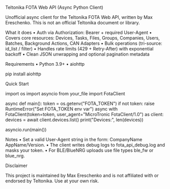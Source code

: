 Teltonika FOTA Web API (Async Python Client)

Unofficial async client for the Teltonika FOTA Web API, written by Max Ereschenko.
This is not an official Teltonika document or library.

What it does
	•	Auth via Authorization: Bearer <token> + required User-Agent
	•	Covers core resources: Devices, Tasks, Files, Groups, Companies, Users, Batches, Background Actions, CAN Adapters
	•	Bulk operations (tri-source: id_list / filter)
	•	Handles rate limits (429 + Retry-After) with exponential backoff
	•	Clean JSON unwrapping and optional pagination metadata

Requirements
	•	Python 3.9+
	•	aiohttp

pip install aiohttp

Quick Start

import os
import asyncio
from your_file import FotaClient

async def main():
    token = os.getenv("FOTA_TOKEN")
    if not token:
        raise RuntimeError("Set FOTA_TOKEN env var")
    async with FotaClient(token=token, user_agent="MicroTronic FotaClient/1.0") as client:
        devices = await client.devices.list()
        print("Devices:", len(devices))

asyncio.run(main())

Notes
	•	Set a valid User-Agent string in the form: CompanyName AppName/Version.
	•	The client writes debug logs to fota_api_debug.log and masks your token.
	•	For BLE/BlueNRG uploads use file types ble_fw or blue_nrg.

Disclaimer

This project is maintained by Max Ereschenko and is not affiliated with or endorsed by Teltonika. Use at your own risk.
